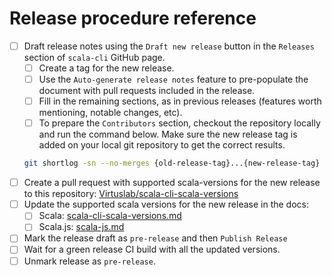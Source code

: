 # Release procedure reference
- [ ] Draft release notes using the `Draft new release` button in the `Releases` section of `scala-cli` GitHub page.
  - [ ] Create a tag for the new release.
  - [ ] Use the `Auto-generate release notes` feature to pre-populate the document with pull requests included in the release.
  - [ ] Fill in the remaining sections, as in previous releases (features worth mentioning, notable changes, etc).
  - [ ] To prepare the `Contributors` section, checkout the repository locally and run the command below. 
    Make sure the new release tag is added on your local git repository to get the correct results.
  ```bash
  git shortlog -sn --no-merges {old-release-tag}...{new-release-tag}
  ```
- [ ] Create a pull request with supported scala-versions for the new release to this repository: [Virtuslab/scala-cli-scala-versions ](https://github.com/Virtuslab/scala-cli-scala-versions)
- [ ] Update the supported scala versions for the new release in the docs:
  - [ ] Scala: [scala-cli-scala-versions.md](https://github.com/VirtusLab/scala-cli/blob/main/website/docs/reference/scala-versions.md)
  - [ ] Scala.js: [scala-js.md](https://github.com/VirtusLab/scala-cli/blob/main/website/docs/guides/scala-js.md#supported-scalajs-versions)
- [ ] Mark the release draft as `pre-release` and then `Publish Release`
- [ ] Wait for a green release CI build with all the updated versions.
- [ ] Unmark release as `pre-release`.
